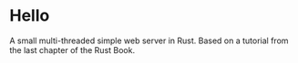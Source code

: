 # Hello

A small multi-threaded simple web server in Rust. Based on a tutorial from the last chapter of the Rust Book.
